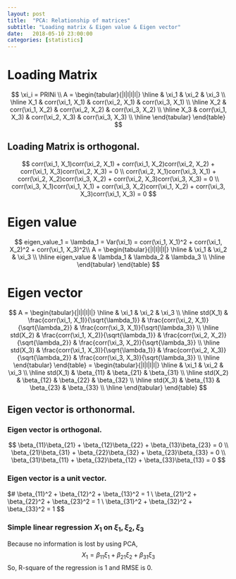 ```yaml
---
layout: post
title:  "PCA: Relationship of matrices"
subtitle: "Loading matrix & Eigen value & Eigen vector"
date:   2018-05-10 23:00:00
categories: [statistics]
---
```


# Loading Matrix
$$
    \xi_i = PRINi \\
    A =
    \begin{tabular}{|l|l|l|l|}
        \hline
            & \xi_1            & \xi_2            & \xi_3            \\ \hline
        X_1 & corr(\xi_1, X_1) & corr(\xi_2, X_1) & corr(\xi_3, X_1) \\ \hline
        X_2 & corr(\xi_1, X_2) & corr(\xi_2, X_2) & corr(\xi_3, X_2) \\ \hline
        X_3 & corr(\xi_1, X_3) & corr(\xi_2, X_3) & corr(\xi_3, X_3) \\ \hline
        \end{tabular}
    \end{table}
$$

## Loading Matrix is orthogonal.
$$
    corr(\xi_1, X_1)corr(\xi_2, X_1) + corr(\xi_1, X_2)corr(\xi_2, X_2) + corr(\xi_1, X_3)corr(\xi_2, X_3) = 0 \\
    corr(\xi_2, X_1)corr(\xi_3, X_1) + corr(\xi_2, X_2)corr(\xi_3, X_2) + corr(\xi_2, X_3)corr(\xi_3, X_3) = 0 \\
    corr(\xi_3, X_1)corr(\xi_1, X_1) + corr(\xi_3, X_2)corr(\xi_1, X_2) + corr(\xi_3, X_3)corr(\xi_1, X_3) = 0
$$

# Eigen value
$$
    eigen_value_1 = \lambda_1 = Var(\xi_1) = corr(\xi_1, X_1)^2 + corr(\xi_1, X_2)^2 + corr(\xi_1, X_3)^2\\
    A =
    \begin{tabular}{|l|l|l|l|}
        \hline
                    & \xi_1     & \xi_2     & \xi_3     \\ \hline
        eigen_value & \lambda_1 & \lambda_2 & \lambda_3 \\ \hline
        \end{tabular}
    \end{table}
$$

# Eigen vector
$$
    A =
    \begin{tabular}{|l|l|l|l|}
        \hline
                 & \xi_1                                     & \xi_2                                     & \xi_3                                     \\ \hline
        std(X_1) & \frac{corr(\xi_1, X_1)}{\sqrt{\lambda_1}} & \frac{corr(\xi_2, X_1)}{\sqrt{\lambda_2}} & \frac{corr(\xi_3, X_1)}{\sqrt{\lambda_3}} \\ \hline
        std(X_2) & \frac{corr(\xi_1, X_2)}{\sqrt{\lambda_1}} & \frac{corr(\xi_2, X_2)}{\sqrt{\lambda_2}} & \frac{corr(\xi_3, X_2)}{\sqrt{\lambda_3}} \\ \hline
        std(X_3) & \frac{corr(\xi_1, X_3)}{\sqrt{\lambda_1}} & \frac{corr(\xi_2, X_3)}{\sqrt{\lambda_2}} & \frac{corr(\xi_3, X_3)}{\sqrt{\lambda_3}} \\ \hline
        \end{tabular}
    \end{table} =
    \begin{tabular}{|l|l|l|l|}
        \hline
                 & \xi_1      & \xi_2      & \xi_3      \\ \hline
        std(X_1) & \beta_{11} & \beta_{21} & \beta_{31} \\ \hline
        std(X_2) & \beta_{12} & \beta_{22} & \beta_{32} \\ \hline
        std(X_3) & \beta_{13} & \beta_{23} & \beta_{33} \\ \hline
        \end{tabular}
    \end{table}
$$

## Eigen vector is orthonormal.

### Eigen vector is orthogonal.
$$
    \beta_{11}\beta_{21} + \beta_{12}\beta_{22} + \beta_{13}\beta_{23} = 0 \\
    \beta_{21}\beta_{31} + \beta_{22}\beta_{32} + \beta_{23}\beta_{33} = 0 \\
    \beta_{31}\beta_{11} + \beta_{32}\beta_{12} + \beta_{33}\beta_{13} = 0
$$

### Eigen vector is a unit vector.
$#
    \beta_{11}^2 + \beta_{12}^2 + \beta_{13}^2 = 1 \\
    \beta_{21}^2 + \beta_{22}^2 + \beta_{23}^2 = 1 \\
    \beta_{31}^2 + \beta_{32}^2 + \beta_{33}^2 = 1
$$

### Simple linear regression $X_1$ on $\xi_1, \xi_2, \xi_3$
Because no information is lost by using PCA,
$$
    X_1 = \beta_{11}\xi_1 + \beta_{21}\xi_2 + \beta_{31}\xi_3
$$
So, R-square of the regression is 1 and RMSE is 0.